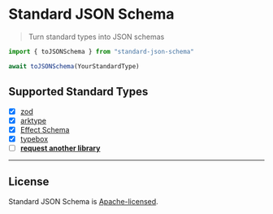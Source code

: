 # Standard JSON Schema

> Turn standard types into JSON schemas

```ts
import { toJSONSchema } from "standard-json-schema"

await toJSONSchema(YourStandardType)
```

## Supported Standard Types

- [x] [zod](https://github.com/colinhacks/zod?tab=readme-ov-file)
- [x] [arktype](https://github.com/arktypeio/arktype)
- [x] [Effect Schema](https://github.com/Effect-TS/effect)
- [x] [typebox](https://github.com/sinclairzx81/typebox)
- [ ] [**request another library**](http://github.com/harrysolovay/standard-json-schema/issues)

---

## **License**

Standard JSON Schema is [Apache-licensed](LICENSE).
